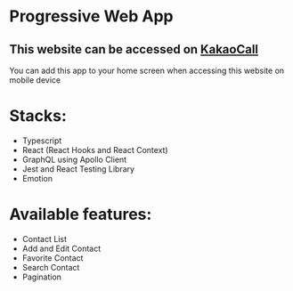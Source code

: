# Progressive Web App

## This website can be accessed on [KakaoCall](https://kakaocall.vercel.app/)

You can add this app to your home screen when accessing this website on mobile device

# Stacks:

- Typescript
- React (React Hooks and React Context)
- GraphQL using Apollo Client
- Jest and React Testing Library
- Emotion

# Available features:

- Contact List
- Add and Edit Contact
- Favorite Contact
- Search Contact
- Pagination
